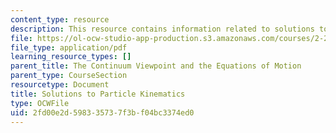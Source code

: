 ```yaml
---
content_type: resource
description: This resource contains information related to solutions to particle kinematics.
file: https://ol-ocw-studio-app-production.s3.amazonaws.com/courses/2-25-advanced-fluid-mechanics-fall-2013/2fd00e2d598335737f3bf04bc3374ed0_MIT2_25F13_Part_Kine_Solu.pdf
file_type: application/pdf
learning_resource_types: []
parent_title: The Continuum Viewpoint and the Equations of Motion
parent_type: CourseSection
resourcetype: Document
title: Solutions to Particle Kinematics
type: OCWFile
uid: 2fd00e2d-5983-3573-7f3b-f04bc3374ed0
---
```

